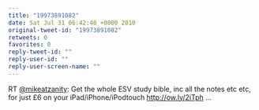 ```yaml
---
title: "19973891082"
date: Sat Jul 31 06:42:48 +0000 2010
original-tweet-id: "19973891082"
retweets: 0
favorites: 0
reply-tweet-id: ""
reply-user-id: ""
reply-user-screen-name: ""
---
```

RT <a href="https://twitter.com/mikeatzanity">@mikeatzanity</a>: Get the whole ESV study bible, inc all the notes etc etc, for just £6 on your iPad/iPhone/iPodtouch http://ow.ly/2iTph ...
